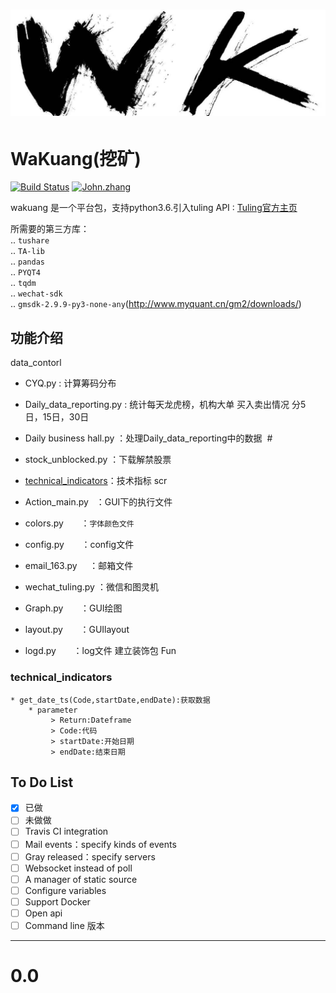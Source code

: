 # ![wakuang][WK]  
WaKuang(挖矿)
=======
[![Build Status](https://travis-ci.org/meolu/walle-web.svg?branch=master)](https://travis-ci.org/meolu/walle-web)
[![John.zhang](https://img.shields.io/badge/Powered_by-John_Zhang-green.svg?style=flat)](http://www.yiiframework.com/)

wakuang 是一个平台包，支持python3.6.引入tuling API : [Tuling官方主页](http://www.tuling123.com/openapi/api)

所需要的第三方库：  
    .. `tushare`  
    .. `TA-lib`  
    .. `pandas`  
    .. `PYQT4`  
    .. `tqdm`  
    .. `wechat-sdk`  
    .. `gmsdk-2.9.9-py3-none-any`(http://www.myquant.cn/gm2/downloads/)  
    
功能介绍
--------

data_contorl
 

* CYQ.py : 计算筹码分布  
* Daily_data_reporting.py : 统计每天龙虎榜，机构大单 买入卖出情况 分5 日，15日，30日  
* Daily business hall.py ：处理Daily_data_reporting中的数据  #
* stock_unblocked.py ：下载解禁股票
* [technical_indicators](#technical_indicators)：技术指标
scr           

* Action_main.py   		：GUI下的执行文件  
* colors.py       		：`字体颜色文件` 
* config.py       		：config文件  
* email_163.py    		：邮箱文件  
* wechat_tuling.py 		：微信和图灵机  
* Graph.py       		：GUI绘图  
* layout.py      		：GUIlayout  
* logd.py       		：log文件 建立装饰包 
Fun

### technical_indicators
	* get_date_ts(Code,startDate,endDate):获取数据
		* parameter
			 > Return:Dateframe
			 > Code:代码
			 > startDate:开始日期
			 > endDate:结束日期
			 
To Do List
----------
- [x] 已做
- [ ] 未做做
- [ ] Travis CI integration
- [ ] Mail events：specify kinds of events
- [ ] Gray released：specify servers
- [ ] Websocket instead of poll
- [ ] A manager of static source
- [ ] Configure variables
- [ ] Support Docker
- [ ] Open api
- [ ] Command line
版本             
---
**0.0**
=======

[WK]:https://github.com/Johnzjy/wakuang/blob/master/scr/ico/title.jpg
